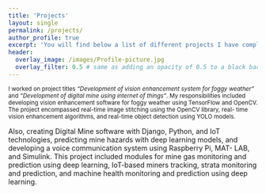 ```yaml
---
title: 'Projects'
layout: single
permalink: /projects/
author_profile: true
excerpt: 'You will find below a list of different projects I have completed in recent years. I have included links to the source code if it is publicly available.'
header:
  overlay_image: /images/Profile-picture.jpg
  overlay_filter: 0.5 # same as adding an opacity of 0.5 to a black background
---
```


<small>I worked on project titles *“Development of vision enhancement system for foggy weather”* and *“Development of digital mine using internet of things”*. My responsibilities included developing vision enhancement software for foggy weather using TensorFlow and OpenCV. The project encompassed real-time image stitching using the OpenCV library, real- time vision enhancement algorithms, and real-time object detection using YOLO models.</small>

Also, creating Digital Mine software with Django, Python, and IoT technologies, predicting mine hazards with deep learning models, and developing a voice communication system using Raspberry Pi, MAT- LAB, and Simulink. This project included modules for mine gas monitoring and prediction using deep learning, IoT-based miners tracking, strata monitoring and prediction, and machine health monitoring and prediction using deep learning.
</small>

<!---
## Computer Vision

- [**Attention Gated LSTM**](https://github.com/RafaelCartenet/AttentionGatedLSTM): Implementation of an Attention Gated Model, for Youtube8m classification challenge.

- [**OCR for bank cheques CMC7 codes**](https://github.com/RafaelCartenet/OCR-CMC7): My simple approach for bank cheques' CMC7 code extraction using SVM.
- [**AlexNet Image Classification**](https://github.com/RafaelCartenet/AlexNetClassification): Implemented AlexNet CNN for image classification, on a set of given classes.

## Time series

- [**BLSTM Segmentation Model**](https://github.com/RafaelCartenet/BLSTMsegmentation): Sequential segmentation model, using BLSTM, implemented with TensorFlow.
- [**LSTM Classification Model**](https://github.com/RafaelCartenet/LSTMsequence-classifier): Classification model, using LSTM, for sequential data of various length, "last frame" prediction, implemented with TensorFlow.

## NLP / Computational linguistics

- [**Occurrences-based MCQ Bot**](https://github.com/RafaelCartenet/MCQbot): Simple yet effective method to reply to Multiple Choice Questions.
- [**Sentimental Analysis GNB model**](https://github.com/RafaelCartenet/GaussianNBSentimentalAnalysis): Sentimental Analysis of IMDB movie reviews using Gaussian Naive Bayes model for binary classification.

## Social Media Botting/Listening

- [**Vitaminst, Instagram bot**](https://rafaelcartenet.github.io/Instagram-Botting/): I created a smart instagram bot able to target with high precision posts and create relevant comment in order to generate a feedback. Up to 250 new followers per day, deployed on 5 Raspberry Pi 3.
- **CredTracker** (On going): I want to create a simple automation tool that would estimate one's population based on tweets over time, and backtest it with official polls.

## Retail

- **Wifi-based flow analysis** (Company project): Designed and implemented a solution to collect, enrich and aggregate wifi location data in order to give insights to retail owners about key indicators such as, shops' attractiveness, customers' habits, live flows.
- **Shopping mall affluence prediction** (Company project): Tested different LSTM classification models in order to predict the number of distinct customers of a shopping mall for a given day. Integrated OpenData features such as weather (+ weather forecast), public holidays, shopping mall events.

## IOT

- **Building hypervisor** (Company project): Designed and implemented IOT data collection worfklow + exposition worfklow in order to demonstrate key indicators for buildings owners, occupation / comfort / energy consumption etc..

## Advanced Algorithms

- [**Monte Carlo Tree Search applied to Alpha-Go**](https://github.com/RafaelCartenet/MonteCarloTreeSearchAlphaGo): Implemented simple MCTS algorithm and adapted it for "mini Alpha-Go" version.
- [**Optimized STMVN**](https://github.com/RafaelCartenet/MFCC_STMVN): Optimized normalization technique for sequential data.
- [**Sequences Matcher**](https://github.com/RafaelCartenet/SequenceMatcher): Dynamic Programming based sequence matching tool.
- [**Advanced algorithms implementation**](https://github.com/RafaelCartenet/Advanced-Algorithms): Several implementations: Dynamic Programming, Graph Theory etc.

## Competitive Programming

- [**ACM ICPC solutions**](https://github.com/RafaelCartenet/ACMICPC-Training): My different solutions for the past problems of ACM ICPC. https://icpc.baylor.edu/worldfinals/problems
- [**Codingame solutions**](https://github.com/RafaelCartenet/Codingame): My different solutions for the Codingame platform. https://www.codingame.com/
--->
